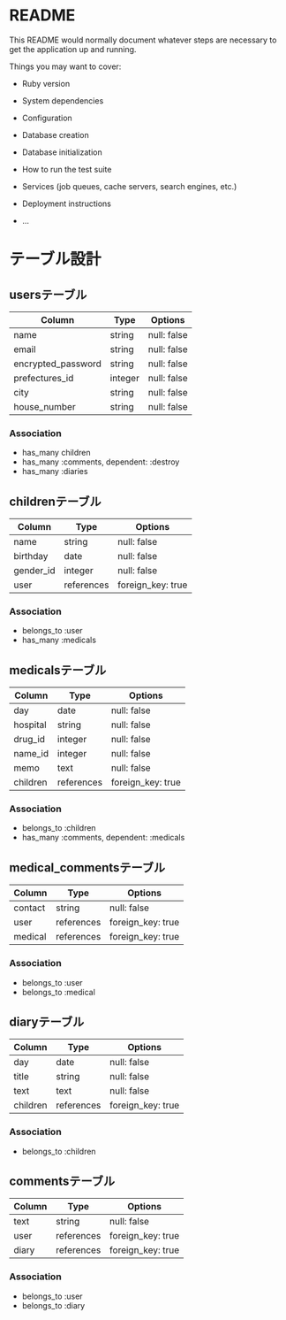 # README

This README would normally document whatever steps are necessary to get the
application up and running.

Things you may want to cover:

* Ruby version

* System dependencies

* Configuration

* Database creation

* Database initialization

* How to run the test suite

* Services (job queues, cache servers, search engines, etc.)

* Deployment instructions

* ...

# テーブル設計
## usersテーブル
| Column              | Type     | Options     |
|---------------------|----------|-------------|
| name                | string   | null: false |
| email               | string   | null: false |
| encrypted_password  | string   | null: false | 
| prefectures_id      | integer  | null: false |
| city                | string   | null: false |
| house_number        | string   | null: false |         

### Association
- has_many children
- has_many :comments, dependent: :destroy
- has_many :diaries

## childrenテーブル
| Column              | Type       | Options           |
|---------------------|------------|-------------------|
| name                | string     | null: false       |
| birthday            | date       | null: false       | 
| gender_id           | integer    | null: false       |
| user                | references | foreign_key: true |
### Association
- belongs_to :user
- has_many :medicals


## medicalsテーブル
| Column              | Type       | Options           |
|---------------------|------------|-------------------|
| day                 | date       | null: false       |
| hospital            | string     | null: false       |
| drug_id             | integer    | null: false       |
| name_id             | integer    | null: false       |
| memo                | text       | null: false       |
| children            | references | foreign_key: true |
### Association
- belongs_to :children
- has_many :comments, dependent: :medicals


## medical_commentsテーブル
| Column              | Type       | Options           |
|---------------------|------------|-------------------|
| contact             | string     | null: false       |
| user                | references | foreign_key: true |
| medical             | references | foreign_key: true |
### Association
- belongs_to :user
- belongs_to :medical

## diaryテーブル
| Column              | Type       | Options           |
|---------------------|------------|-------------------|
| day                 | date       | null: false       |
| title               | string     | null: false       |
| text                | text       | null: false       |
| children            | references | foreign_key: true |
### Association
- belongs_to :children

## commentsテーブル
| Column              | Type       | Options           |
|---------------------|------------|-------------------|
| text                | string     | null: false       |
| user                | references | foreign_key: true |
| diary               | references | foreign_key: true |
### Association
- belongs_to :user
- belongs_to :diary

